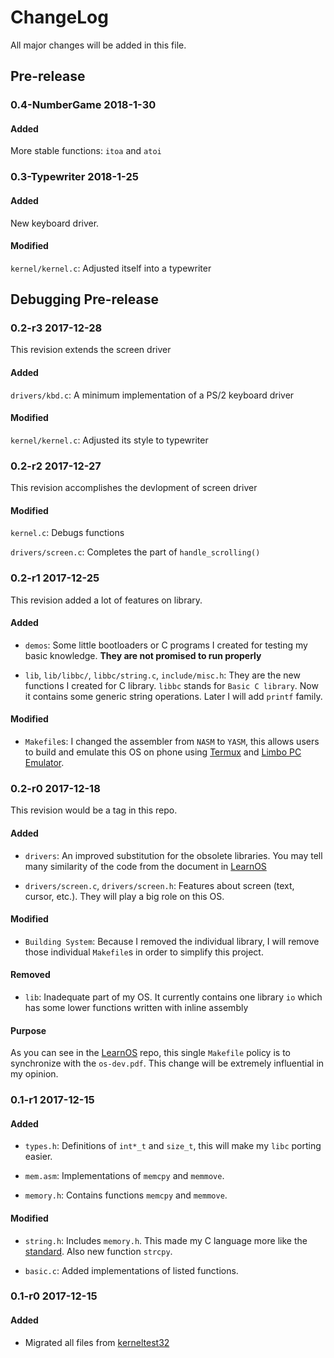 # ChangeLog

All major changes will be added in this file.

## Pre-release

### 0.4-NumberGame 2018-1-30

#### Added

More stable functions: `itoa` and `atoi`

### 0.3-Typewriter 2018-1-25

#### Added

New keyboard driver.

#### Modified

`kernel/kernel.c`: Adjusted itself into a typewriter

## Debugging Pre-release

### 0.2-r3 2017-12-28

This revision extends the screen driver

#### Added

`drivers/kbd.c`: A minimum implementation of a PS/2 keyboard driver

#### Modified

`kernel/kernel.c`: Adjusted its style to typewriter

### 0.2-r2 2017-12-27

This revision accomplishes the devlopment of screen driver

#### Modified

`kernel.c`: Debugs functions

`drivers/screen.c`: Completes the part of `handle_scrolling()`

### 0.2-r1 2017-12-25

This revision added a lot of features on library.

#### Added

- `demos`: Some little bootloaders or C programs I created for testing my basic knowledge. <strong>They are not promised to run properly</strong>

- `lib`, `lib/libbc/`, `libbc/string.c`, `include/misc.h`: They are the new functions I created for C library. `libbc` stands for `Basic C library`. Now it contains some generic string operations. Later I will add `printf` family.

#### Modified

- `Makefile`s: I changed the assembler from `NASM` to `YASM`, this allows users to build and emulate this OS on phone using [Termux](https://termux.com/) and [Limbo PC Emulator](https://play.google.com/store/apps/details?id=fr.energycube.android.app.com.limbo.emu.main.armv7).

### 0.2-r0 2017-12-18

This revision would be a tag in this repo.

#### Added

- `drivers`: An improved substitution for the obsolete libraries. You may tell many similarity of the code from the document in [LearnOS][1]

- `drivers/screen.c`, `drivers/screen.h`: Features about screen (text, cursor, etc.). They will play a big role on this OS.

#### Modified

- `Building System`: Because I removed the individual library, I will remove those individual `Makefile`s in order to simplify this project.

#### Removed

- `lib`: Inadequate part of my OS. It currently contains one library `io` which has some lower functions written with inline assembly

#### Purpose

As you can see in the [LearnOS][1] repo, this single `Makefile` policy is to synchronize with the `os-dev.pdf`. This change will be extremely influential in my opinion.

[1]: https://github.com/TravorLZH/LearnOS

### 0.1-r1 2017-12-15

#### Added

- `types.h`: Definitions of `int*_t` and `size_t`, this will make my `libc` porting easier.

- `mem.asm`: Implementations of `memcpy` and `memmove`.

- `memory.h`: Contains functions `memcpy` and `memmove`.

#### Modified

- `string.h`: Includes `memory.h`. This made my C language more like the [standard](https://en.wikipedia.org/wiki/ANSI_C "ANSI C"). Also new function `strcpy`.

- `basic.c`: Added implementations of listed functions.

### 0.1-r0 2017-12-15

#### Added

- Migrated all files from [kerneltest32](https://github.com/TravorLZH/LearnOS/tree/master/kerneltest32)
